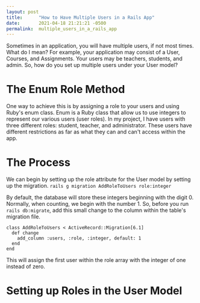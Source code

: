 ```yaml
---
layout: post
title:      "How to Have Multiple Users in a Rails App"
date:       2021-04-18 21:21:21 -0500
permalink:  multiple_users_in_a_rails_app
---
```


Sometimes in an application, you will have multiple users, if not most times. What do I mean? For example, your application may consist of a User, Courses, and Assignments. Your users may be teachers, students, and admin. So, how do you set up multiple users under your User model?


# The Enum Role Method

One way to achieve this is by assigning a role to your users and using Ruby's enum class. Enum is a Ruby class that allow us to use integers to represent our various users (user roles). 
In my project, I have users with three different roles: student, teacher, and administrator. These users have different restrictions as far as what they can and can't access within the app.

# The Process

We can begin by setting up the role attribute for the User model by setting up the migration.
```rails g migration AddRoleToUsers role:integer```

By default, the database will store these integers beginning with the digit 0. Normally, when counting, we begin with the number 1. So, before you run ```rails db:migrate```, add this small change to the column within the table's migration file.

```
class AddRoleToUsers < ActiveRecord::Migration[6.1]
  def change
    add_column :users, :role, :integer, default: 1
  end
end
```
This will assign the first user within the role array with the integer of one instead of zero. 

# Setting up Roles in the User Model


